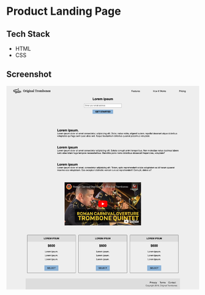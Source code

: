 # Product Landing Page


## Tech Stack

- HTML
- CSS

## Screenshot
![Product Landing Page Screenshot](../assets/images/screenshots/product-landing.png)
